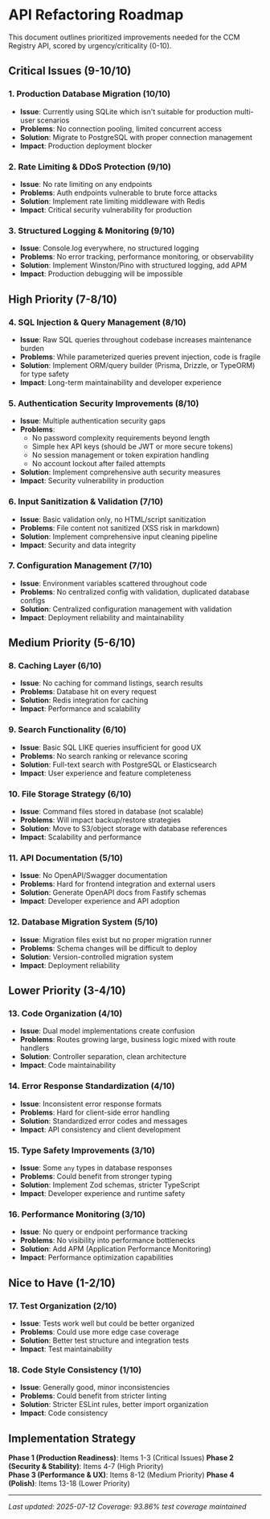 # API Refactoring Roadmap

This document outlines prioritized improvements needed for the CCM Registry API, scored by urgency/criticality (0-10).

## Critical Issues (9-10/10)

### 1. Production Database Migration (10/10)
- **Issue**: Currently using SQLite which isn't suitable for production multi-user scenarios
- **Problems**: No connection pooling, limited concurrent access
- **Solution**: Migrate to PostgreSQL with proper connection management
- **Impact**: Production deployment blocker

### 2. Rate Limiting & DDoS Protection (9/10)
- **Issue**: No rate limiting on any endpoints
- **Problems**: Auth endpoints vulnerable to brute force attacks
- **Solution**: Implement rate limiting middleware with Redis
- **Impact**: Critical security vulnerability for production

### 3. Structured Logging & Monitoring (9/10)
- **Issue**: Console.log everywhere, no structured logging
- **Problems**: No error tracking, performance monitoring, or observability
- **Solution**: Implement Winston/Pino with structured logging, add APM
- **Impact**: Production debugging will be impossible

## High Priority (7-8/10)

### 4. SQL Injection & Query Management (8/10)
- **Issue**: Raw SQL queries throughout codebase increases maintenance burden
- **Problems**: While parameterized queries prevent injection, code is fragile
- **Solution**: Implement ORM/query builder (Prisma, Drizzle, or TypeORM) for type safety
- **Impact**: Long-term maintainability and developer experience

### 5. Authentication Security Improvements (8/10)
- **Issue**: Multiple authentication security gaps
- **Problems**: 
  - No password complexity requirements beyond length
  - Simple hex API keys (should be JWT or more secure tokens)
  - No session management or token expiration handling
  - No account lockout after failed attempts
- **Solution**: Implement comprehensive auth security measures
- **Impact**: Security vulnerability in production

### 6. Input Sanitization & Validation (7/10)
- **Issue**: Basic validation only, no HTML/script sanitization
- **Problems**: File content not sanitized (XSS risk in markdown)
- **Solution**: Implement comprehensive input cleaning pipeline
- **Impact**: Security and data integrity

### 7. Configuration Management (7/10)
- **Issue**: Environment variables scattered throughout code
- **Problems**: No centralized config with validation, duplicated database configs
- **Solution**: Centralized configuration management with validation
- **Impact**: Deployment reliability and maintainability

## Medium Priority (5-6/10)

### 8. Caching Layer (6/10)
- **Issue**: No caching for command listings, search results
- **Problems**: Database hit on every request
- **Solution**: Redis integration for caching
- **Impact**: Performance and scalability

### 9. Search Functionality (6/10)
- **Issue**: Basic SQL LIKE queries insufficient for good UX
- **Problems**: No search ranking or relevance scoring
- **Solution**: Full-text search with PostgreSQL or Elasticsearch
- **Impact**: User experience and feature completeness

### 10. File Storage Strategy (6/10)
- **Issue**: Command files stored in database (not scalable)
- **Problems**: Will impact backup/restore strategies
- **Solution**: Move to S3/object storage with database references
- **Impact**: Scalability and performance

### 11. API Documentation (5/10)
- **Issue**: No OpenAPI/Swagger documentation
- **Problems**: Hard for frontend integration and external users
- **Solution**: Generate OpenAPI docs from Fastify schemas
- **Impact**: Developer experience and API adoption

### 12. Database Migration System (5/10)
- **Issue**: Migration files exist but no proper migration runner
- **Problems**: Schema changes will be difficult to deploy
- **Solution**: Version-controlled migration system
- **Impact**: Deployment reliability

## Lower Priority (3-4/10)

### 13. Code Organization (4/10)
- **Issue**: Dual model implementations create confusion
- **Problems**: Routes growing large, business logic mixed with route handlers
- **Solution**: Controller separation, clean architecture
- **Impact**: Code maintainability

### 14. Error Response Standardization (4/10)
- **Issue**: Inconsistent error response formats
- **Problems**: Hard for client-side error handling
- **Solution**: Standardized error codes and messages
- **Impact**: API consistency and client development

### 15. Type Safety Improvements (3/10)
- **Issue**: Some `any` types in database responses
- **Problems**: Could benefit from stronger typing
- **Solution**: Implement Zod schemas, stricter TypeScript
- **Impact**: Developer experience and runtime safety

### 16. Performance Monitoring (3/10)
- **Issue**: No query or endpoint performance tracking
- **Problems**: No visibility into performance bottlenecks
- **Solution**: Add APM (Application Performance Monitoring)
- **Impact**: Performance optimization capabilities

## Nice to Have (1-2/10)

### 17. Test Organization (2/10)
- **Issue**: Tests work well but could be better organized
- **Problems**: Could use more edge case coverage
- **Solution**: Better test structure and integration tests
- **Impact**: Test maintainability

### 18. Code Style Consistency (1/10)
- **Issue**: Generally good, minor inconsistencies
- **Problems**: Could benefit from stricter linting
- **Solution**: Stricter ESLint rules, better import organization
- **Impact**: Code consistency

## Implementation Strategy

**Phase 1 (Production Readiness)**: Items 1-3 (Critical Issues)
**Phase 2 (Security & Stability)**: Items 4-7 (High Priority)  
**Phase 3 (Performance & UX)**: Items 8-12 (Medium Priority)
**Phase 4 (Polish)**: Items 13-18 (Lower Priority)

---

*Last updated: 2025-07-12*
*Coverage: 93.86% test coverage maintained*